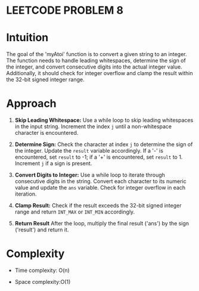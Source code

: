 # LEETCODE PROBLEM 8

# Intuition

The goal of the 'myAtoi'  function is to convert a given string to an integer. The function needs to handle leading whitespaces, determine the sign of the integer, and convert consecutive digits into the actual integer value. Additionally, it should check for integer overflow and clamp the result within the 32-bit signed integer range.

# Approach


1. **Skip Leading Whitespace:**
   Use a while loop to skip leading whitespaces in the input string. Increment the index `j` until a non-whitespace character is encountered.

2. **Determine Sign:**
   Check the character at index `j` to determine the sign of the integer. Update the `result` variable accordingly. If a '-' is encountered, set `result` to -1; if a '+' is encountered, set `result` to 1. Increment `j` if a sign is present.

3. **Convert Digits to Integer:**
   Use a while loop to iterate through consecutive digits in the string. Convert each character to its numeric value and update the `ans` variable. Check for integer overflow in each iteration.

4. **Clamp Result:** Check if the result exceeds the 32-bit signed integer range and return `INT_MAX` or `INT_MIN` accordingly.

5. **Return Result** After the loop, multiply the final result ('ans') by the sign ('result') and return it.

# Complexity
- Time complexity: O(n)


- Space complexity:O(1)

